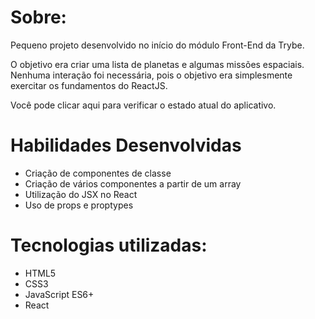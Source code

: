 # Sobre:
Pequeno projeto desenvolvido no início do módulo Front-End da Trybe.

O objetivo era criar uma lista de planetas e algumas missões espaciais. Nenhuma interação foi necessária, pois o objetivo era simplesmente exercitar os fundamentos do ReactJS.

Você pode clicar aqui para verificar o estado atual do aplicativo.

# Habilidades Desenvolvidas

* Criação de componentes de classe
* Criação de vários componentes a partir de um array
* Utilização do JSX no React
* Uso de props e proptypes

# Tecnologias utilizadas:
* HTML5
* CSS3
* JavaScript ES6+
* React
